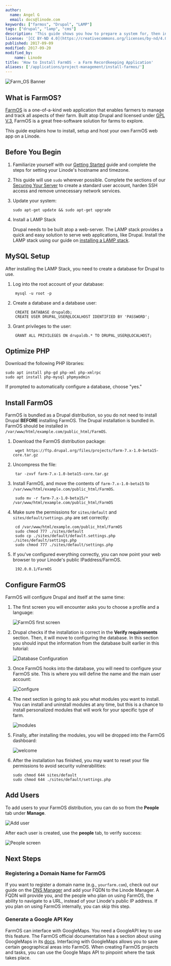 ```yaml
---
author:
  name: Angel G
  email: docs@linode.com
keywords: ["farmos", "Drupal", "LAMP"]
tags: ["drupal", "lamp", "cms"]
description: 'This guide shows you how to prepare a system for, then install and set up the agribusiness management web app, FarmOS.'
license: '[CC BY-ND 4.0](https://creativecommons.org/licenses/by-nd/4.0)'
published: 2017-09-09
modified: 2017-09-20
modified_by:
    name: Linode
title: 'How to Install FarmOS - a Farm Recordkeeping Application'
aliases: ['/applications/project-management/install-farmos/']
---
```


![Farm_OS Banner](FarmOS.png)

## What is FarmOS?

[FarmOS](http://farmos.org/) is a one-of-a-kind web application that enables farmers to manage and track all aspects of their farm. Built atop Drupal and licensed under [GPL V.3](https://www.gnu.org/licenses/gpl-3.0.en.html), FarmOS is a great free-software solution for farms to explore.

This guide explains how to install, setup and host your own FarmOS web app on a Linode.


## Before You Begin

1.  Familiarize yourself with our [Getting Started](/docs/getting-started/) guide and complete the steps for setting your Linode's hostname and timezone.

2.  This guide will use `sudo` wherever possible. Complete the sections of our [Securing Your Server](/docs/security/securing-your-server/) to create a standard user account, harden SSH access and remove unnecessary network services.

3.  Update your system:

        sudo apt-get update && sudo apt-get upgrade


4. Install a LAMP Stack

   Drupal needs to be built atop a web-server. The LAMP stack provides a quick and easy solution to serve web applications, like Drupal. Install the LAMP stack using our guide on [installing a LAMP stack](/docs/web-servers/lamp/install-lamp-stack-on-ubuntu-16-04/).


## MySQL Setup

After installing the LAMP Stack, you need to create a database for Drupal to use.

1. Log into the root account of your database:

        mysql -u root -p

2. Create a database and a database user:

        CREATE DATABASE drupaldb;
        CREATE USER DRUPAL_USER@LOCALHOST IDENTIFIED BY 'PASSWORD';

3. Grant privileges to the user:

        GRANT ALL PRIVILEGES ON drupaldb.* TO DRUPAL_USER@LOCALHOST;

## Optimize PHP

Download the following PHP libraries:

    sudo apt install php-gd php-xml php-xmlrpc
    sudo apt install php-mysql phpmyadmin

If prompted to automatically configure a database, choose "yes."


## Install FarmOS

FarmOS is bundled as a Drupal distribution, so you do not need to install Drupal **BEFORE** installing FarmOS. The Drupal installation is bundled in. FarmOS should be installed in `/var/www/html/example.com/public_html/FarmOS`.

1. Download the FarmOS distribution package:

        wget https://ftp.drupal.org/files/projects/farm-7.x-1.0-beta15-core.tar.gz

2. Uncompress the file:

        tar -zxvf farm-7.x-1.0-beta15-core.tar.gz

3. Install FarmOS, and move the contents of `farm-7.x-1.0-beta15` to `/var/www/html/example.com/public_html/FarmOS`.

        sudo mv -r farm-7.x-1.0-beta15/*  /var/www/html/example.com/public_html/FarmOS

4. Make sure the permissions for `sites/default` and `sites/default/settings.php` are set correctly:

        cd /var/www/html/example.com/public_html/FarmOS
        sudo chmod 777 ./sites/default
        sudo cp ./sites/default/default.settings.php ./sites/default/settings.php
        sudo chmod 777 ./sites/default/settings.php

5. If you've configured everything correctly, you can now point your web browser to your Linode's public IPaddress/FarmOS.

        192.0.0.1/FarmOS

## Configure FarmOS

FarmOS will configure Drupal and itself at the same time:

1. The first screen you will encounter asks you to choose a profile and a language:

    ![FarmOS first screen](firstscreen.png)

2. Drupal checks if the installation is correct in the **Verify requirements** section. Then, it will move to configuring the database. In this section you should input the information from the database built earlier in this tutorial:

    ![Database Configuration](second.png)

3. Once FarmOS hooks into the database, you will need to configure your FarmOS site. This is where you will define the name and the main user account:

    ![Configure](configure.png)

4. The next section is going to ask you what modules you want to install. You can install and uninstall modules at any time, but this is a chance to install personalized modules that will work for your specific type of farm.

    ![modules](modules.png)

5. Finally, after installing the modules, you will be dropped into the FarmOS dashboard:

    ![welcome](welcome.png)

6. After the installation has finished, you may want to reset your file permissions to avoid security vulnerabilities:

       sudo chmod 644 sites/default
       sudo chmod 644 ./sites/default/settings.php

## Add Users
To add users to your FarmOS distribution, you can do so from the **People** tab under **Manage**.

   ![Add user](Adduser.png)

After each user is created, use the **people** tab, to verify success:

![People screen](peoplescreen.png)

## Next Steps

### Registering a Domain Name for FarmOS
If you want to register a domain name (e.g., `yourfarm.com`), check out our guide on the [DNS Manager](/docs/platform/manager/dns-manager/) and add your FQDN to the Linode Manager. A FQDN will provide you, and the people who plan on using FarmOS, the ability to navigate to a URL, instead of your Linode's public IP address. If you plan on using FarmOS internally, you can skip this step.

### Generate a Google API Key
FarmOS can interface with GoogleMaps. You need a GoogleAPI key to use this feature. The FarmOS official documentation has a section about using GoogleMaps in its [docs](http://farmos.org/hosting/googlemaps/). Interfacing with GoogleMaps allows you to save certain geographical areas into FarmOS. When creating FarmOS projects and tasks, you can use the Google Maps API to pinpoint where the task takes place.
